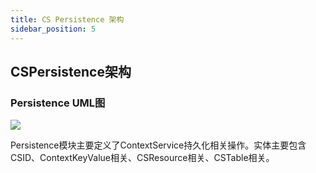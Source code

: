 ```yaml
---
title: CS Persistence 架构
sidebar_position: 5
---
```


## **CSPersistence架构**

### Persistence UML图

![](/Images-zh/Architecture/Public_Enhancement_Service/ContextService/linkis-contextservice-persistence-01.png)


Persistence模块主要定义了ContextService持久化相关操作。实体主要包含CSID、ContextKeyValue相关、CSResource相关、CSTable相关。